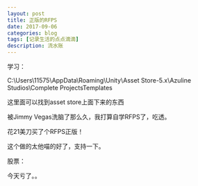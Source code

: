```yaml
---
layout: post
title: 正版的RFPS
date: 2017-09-06
categories: blog
tags: [记录生活的点点滴滴]
description: 流水账
---
```


学习：

C:\Users\11575\AppData\Roaming\Unity\Asset Store-5.x\Azuline Studios\Complete ProjectsTemplates

这里面可以找到asset store上面下来的东西

被Jimmy Vegas洗脑了那么久，我打算自学RFPS了，吃透。

花21美刀买了个RFPS正版！

这个做的太他喵的好了，支持一下。

股票：

今天亏了。。

















